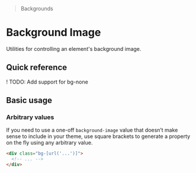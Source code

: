 > Backgrounds

# Background Image

Utilities for controlling an element's background image.

## Quick reference

<qr-table />

! TODO: Add support for bg-none
## Basic usage

### Arbitrary values
If you need to use a one-off `background-image` value that doesn’t make sense to include in your theme, use square brackets to generate a property on the fly using any arbitrary value.

```html
<div class="bg-[url('...')]">
  <!-- ... -->
</div>
```

